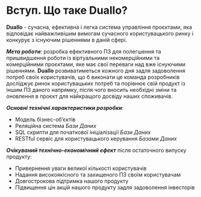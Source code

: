 # Вступ. Що таке Duallo?

**Duallo** - сучасна, ефективна і легка система управління проєктами, яка відповідає найважливішим вимогам сучасного користувацького ринку і конкурує з існуючим рішеннями в даній сфері.

**_Мета роботи_**: розробка ефективного ПЗ для полегшення та пришвидшення роботи із віртуальними некомерційними та комерційними проєктами, яке має свої переваги над вже існуючими рішеннями. **Duallo** розвиватиметься кожного дня задля задоволення потреб своїх користувачів, що б виконати це команда розробників досліджує ринок користувацьких потреб та порівнює свій продукт із іншим ПЗ даного напрямку, після чого вносить необхідні зміни та оновлення в проєкт для найкращого досвіду наших споживачів.

**_Основні технічні характеристики розробки_**:

- Модель бізнес-обʼєктів
- Реляційна система _Бази Даних_
- SQL скрипти для початкової ініціалізації _Бази Даних_
- RESTful сервіс для користувацького керування _Базами Даних_

**_Очікуваний технічно-економічний ефект_** після остаточного випуску продукту:

- Привернення уваги великої кількості користувачів
- Надання високоякісного та захищеного ПЗ своїм користувачам
- Довгострокова підтримка нашого продукту
- Підвищення цін акцій нашого продукту задля задоволення інвесторів
